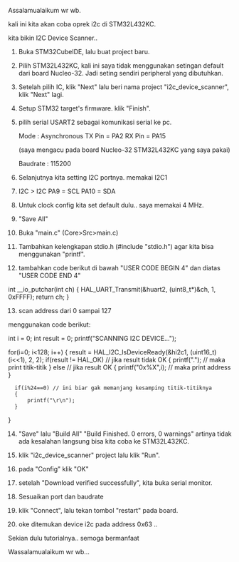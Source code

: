 Assalamualaikum wr wb.

kali ini kita akan coba oprek i2c di STM32L432KC.

kita bikin I2C Device Scanner..

1. Buka STM32CubeIDE, lalu buat project baru.

2. Pilih STM32L432KC, kali ini saya tidak menggunakan setingan default dari board Nucleo-32. Jadi seting sendiri peripheral yang dibutuhkan.

3. Setelah pilih IC, klik "Next" lalu beri nama project "i2c_device_scanner", klik "Next" lagi.

4. Setup STM32 target's firmware. klik "Finish".

5. pilih serial USART2 sebagai komunikasi serial ke pc.

	Mode : Asynchronous
	TX Pin = PA2
	RX Pin = PA15
	
	(saya mengacu pada board Nucleo-32 STM32L432KC yang saya pakai)
	
	Baudrate : 115200 
	
6. Selanjutnya kita setting I2C portnya. memakai I2C1

7. I2C > I2C
	PA9 = SCL
	PA10 = SDA
	
8. Untuk clock config kita set default dulu.. saya memakai 4 MHz.

9. "Save All"

10. Buka "main.c" (Core>Src>main.c)

11. Tambahkan kelengkapan stdio.h (#include "stdio.h") agar kita bisa menggunakan "printf".

12. tambahkan code berikut di bawah "USER CODE BEGIN 4" dan diatas "USER CODE END 4"

int __io_putchar(int ch)
{
	HAL_UART_Transmit(&huart2, (uint8_t*)&ch, 1, 0xFFFF);
	return ch;
}

13. scan address dari 0 sampai 127

menggunakan code berikut:

  int i = 0;
  int result = 0;
  printf("SCANNING I2C DEVICE...");

  for(i=0; i<128; i++)
  {
	  result = HAL_I2C_IsDeviceReady(&hi2c1, (uint16_t)(i<<1), 2, 2);
	  if(result != HAL_OK) // jika result tidak OK
	  {
		  printf("."); // maka print titik-titik
	  }
	  else // jika result OK
	  {
		  printf("0x%X",i); // maka print address
	  }

	  if(i%24==0) // ini biar gak memanjang kesamping titik-titiknya
	  {
		  printf("\r\n");
	  }
  }

14. "Save" lalu "Build All"
	"Build Finished. 0 errors, 0 warnings" artinya tidak ada kesalahan langsung bisa kita coba ke STM32L432KC.
	
15. klik "i2c_device_scanner" project lalu klik "Run".

16. pada "Config" klik "OK"

17. setelah "Download verified successfully", kita buka serial monitor.

18. Sesuaikan port dan baudrate

19. klik "Connect", lalu tekan tombol "restart" pada board.

20. oke ditemukan device i2c pada address 0x63 ..

Sekian dulu tutorialnya.. semoga bermanfaat

Wassalamualaikum wr wb...




















	
